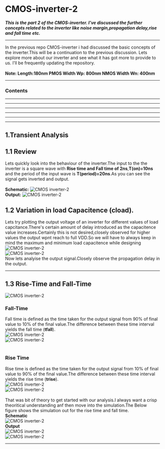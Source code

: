 # CMOS-inverter-2
***This is the part 2 of the CMOS-inverter. I've discussed the further concepts related to the inverter like noise margin,propagation delay,rise and fall time etc.***
***
In the previous repo CMOS-inverter i had discussed the basic concepts of the inverter.This will be a continuation to the previous discussion. Lets explore more about our inverter and see what it has got more to provide to us. I'll be frequently updating the repository.<br />
<br />
**Note:
      Length:180nm
      PMOS Width Wp: 800nm
      NMOS Width Wn: 400nm**
***
### Contents
***
***
***
***
***
***
## 1.Transient Analysis
## 1.1 Review
Lets quickly look into the behaviour of the inverter.The input to the the inverter is a square wave with **Rise time and Fall time of 2ns**,**T(on)=10ns** and the period of the input wave is **T(period)=20ns**.As you can see the signal gets inverted and output.<br />
<br />
**Schematic:**
![CMOS inverter-2](./images/tran1sch.png)<br>
**Output:**
![CMOS inverter-2](./images/tran1.png)<br>
## 1.2 Variation in load Capacitence (cload).
Lets try plotting the output voltage of an inverter for different values of load capcitance.There's certain amount of delay introduced as the capacitence value increases.Certainly this is not desired,closely observed for higher values the output wpnt reach to full VDD.So we will have to always keep in mind the maximum and minimum load capacitence while designing
![CMOS inverter-2](./images/tanscap.png)<br>
![CMOS inverter-2](./images/trancapop.png)<br>
Now lets analyise the output signal.Closely observe the propagation delay in the output.
***
## 1.3 Rise-Time and Fall-Time
![CMOS inverter-2](./images/theoimages/th1.png)<br>
### Fall-Time
Fall time is defined as the time taken for the output signal from 90% of final value to 10% of the final value.The difference between these time interval yields the fall time (**tfall**).<br />
![CMOS inverter-2](./images/theoimages/fall1.png)<br>
![CMOS inverter-2](./images/theoimages/fall2.png)<br>
<br />
### Rise Time
Rise time is defined as the time taken for the output signal from 10% of final value to 90% of the final value.The difference between these time interval yields the rise  time (**trise**).<br />
![CMOS inverter-2](./images/theoimages/rise1.png)<br>
![CMOS inverter-2](./images/theoimages/rise2.png)<br>
<br />
That was bit of theory to get started with our analysis.I always want a crisp theoritical understanding anf then move into the simulation.The Below figure shows the simulation out for the rise time and fall time.<br />
**Schematic**<br />
![CMOS inverter-2](./images/risefall.png)<br>
**Output**<br />
![CMOS inverter-2](./images/risefallop.png)<br>
![CMOS inverter-2](./images/risefallop.png)<br>
***
